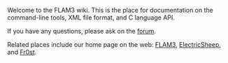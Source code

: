 Welcome to the FLAM3 wiki.  This is the place for documentation on the command-line tools, XML file format, and C language API.

If you have any questions, please ask on the [forum](http://community.electricsheep.org/forum).

Related places include our home page on the web: [FLAM3](http://FLAM3.com), [ElectricSheep](http://ElectricSheep.org), and [Fr0st](http://fr0st.wordpress.com/).